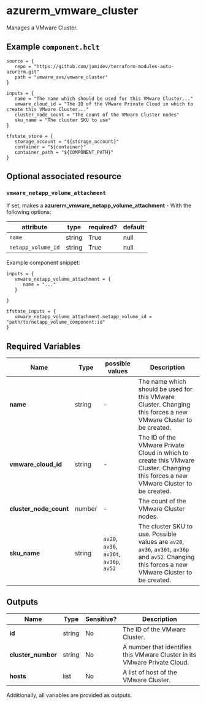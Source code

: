 # azurerm_vmware_cluster

Manages a VMware Cluster.

## Example `component.hclt`

```hcl
source = {
   repo = "https://github.com/jumidev/terraform-modules-auto-azurerm.git"   
   path = "vmware_avs/vmware_cluster"   
}

inputs = {
   name = "The name which should be used for this VMware Cluster..."   
   vmware_cloud_id = "The ID of the VMware Private Cloud in which to create this VMware Cluster..."   
   cluster_node_count = "The count of the VMware Cluster nodes"   
   sku_name = "The cluster SKU to use"   
}

tfstate_store = {
   storage_account = "${storage_account}"   
   container = "${container}"   
   container_path = "${COMPONENT_PATH}"   
}

```
## Optional associated resource


### `vmware_netapp_volume_attachment` 

If set, makes a **azurerm_vmware_netapp_volume_attachment** - With the following options:

| attribute | type | required? | default |
| --------- | ---- | --------- | ------- |
| `name` | string | True | null |
| `netapp_volume_id` | string | True | null |


Example component snippet:

```hcl
inputs = {
   vmware_netapp_volume_attachment = {
      name = "..."      
   }
   
}

tfstate_inputs = {
   vmware_netapp_volume_attachment.netapp_volume_id = "path/to/netapp_volume_component:id"   
}

```


## Required Variables

| Name | Type |  possible values |  Description |
| ---- | --------- |  ----------- | ----------- |
| **name** | string |  -  |  The name which should be used for this VMware Cluster. Changing this forces a new VMware Cluster to be created. | 
| **vmware_cloud_id** | string |  -  |  The ID of the VMware Private Cloud in which to create this VMware Cluster. Changing this forces a new VMware Cluster to be created. | 
| **cluster_node_count** | number |  -  |  The count of the VMware Cluster nodes. | 
| **sku_name** | string |  `av20`, `av36`, `av36t`, `av36p`, `av52`  |  The cluster SKU to use. Possible values are `av20`, `av36`, `av36t`, `av36p` and `av52`. Changing this forces a new VMware Cluster to be created. | 



## Outputs

| Name | Type | Sensitive? | Description |
| ---- | ---- | --------- | --------- |
| **id** | string | No  | The ID of the VMware Cluster. | 
| **cluster_number** | string | No  | A number that identifies this VMware Cluster in its VMware Private Cloud. | 
| **hosts** | list | No  | A list of host of the VMware Cluster. | 

Additionally, all variables are provided as outputs.

